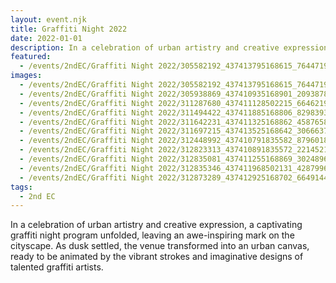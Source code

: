 ```yaml
---
layout: event.njk
title: Graffiti Night 2022
date: 2022-01-01
description: In a celebration of urban artistry and creative expression, a captivating graffiti night program unfolded, leaving an awe-inspiring mark on the cityscape. As dusk settled, the venue transformed into an urban canvas, ready to be animated by the vibrant strokes and imaginative designs of talented graffiti artists.
featured:
  - /events/2ndEC/Graffiti Night 2022/305582192_437413795168615_7644719322597711792_n.jpg
images:
  - /events/2ndEC/Graffiti Night 2022/305582192_437413795168615_7644719322597711792_n.jpg
  - /events/2ndEC/Graffiti Night 2022/305938869_437410935168901_20938782451758898_n.jpg
  - /events/2ndEC/Graffiti Night 2022/311287680_437411128502215_6646219958980542126_n.jpg
  - /events/2ndEC/Graffiti Night 2022/311494422_437411885168806_8298393533627801321_n.jpg
  - /events/2ndEC/Graffiti Night 2022/311642231_437411325168862_458765869526084825_n.jpg
  - /events/2ndEC/Graffiti Night 2022/311697215_437413525168642_3066637606184367182_n.jpg
  - /events/2ndEC/Graffiti Night 2022/312448992_437410791835582_8796018676371705515_n.jpg
  - /events/2ndEC/Graffiti Night 2022/312823313_437410891835572_2214521555772246327_n.jpg
  - /events/2ndEC/Graffiti Night 2022/312835081_437411255168869_3024896934670375257_n.jpg
  - /events/2ndEC/Graffiti Night 2022/312835346_437411968502131_4287996135310988288_n.jpg
  - /events/2ndEC/Graffiti Night 2022/312873289_437412925168702_6649144351213863972_n.jpg
tags:
  - 2nd EC
---
```

In a celebration of urban artistry and creative expression, a captivating graffiti night program unfolded, leaving an awe-inspiring mark on the cityscape. As dusk settled, the venue transformed into an urban canvas, ready to be animated by the vibrant strokes and imaginative designs of talented graffiti artists.
